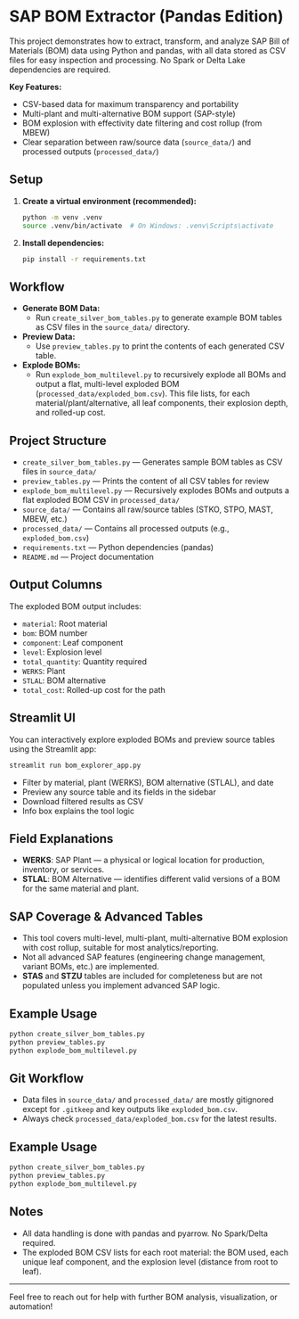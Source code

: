 # SAP BOM Extractor (Pandas Edition)

This project demonstrates how to extract, transform, and analyze SAP Bill of Materials (BOM) data using Python and pandas, with all data stored as CSV files for easy inspection and processing. No Spark or Delta Lake dependencies are required.

**Key Features:**
- CSV-based data for maximum transparency and portability
- Multi-plant and multi-alternative BOM support (SAP-style)
- BOM explosion with effectivity date filtering and cost rollup (from MBEW)
- Clear separation between raw/source data (`source_data/`) and processed outputs (`processed_data/`)

## Setup

1. **Create a virtual environment (recommended):**
   ```bash
   python -m venv .venv
   source .venv/bin/activate  # On Windows: .venv\Scripts\activate
   ```
2. **Install dependencies:**
   ```bash
   pip install -r requirements.txt
   ```

## Workflow

- **Generate BOM Data:**
  - Run `create_silver_bom_tables.py` to generate example BOM tables as CSV files in the `source_data/` directory.
- **Preview Data:**
  - Use `preview_tables.py` to print the contents of each generated CSV table.
- **Explode BOMs:**
  - Run `explode_bom_multilevel.py` to recursively explode all BOMs and output a flat, multi-level exploded BOM (`processed_data/exploded_bom.csv`). This file lists, for each material/plant/alternative, all leaf components, their explosion depth, and rolled-up cost.

## Project Structure

- `create_silver_bom_tables.py` — Generates sample BOM tables as CSV files in `source_data/`
- `preview_tables.py` — Prints the content of all CSV tables for review
- `explode_bom_multilevel.py` — Recursively explodes BOMs and outputs a flat exploded BOM CSV in `processed_data/`
- `source_data/` — Contains all raw/source tables (STKO, STPO, MAST, MBEW, etc.)
- `processed_data/` — Contains all processed outputs (e.g., `exploded_bom.csv`)
- `requirements.txt` — Python dependencies (pandas)
- `README.md` — Project documentation

## Output Columns

The exploded BOM output includes:
- `material`: Root material
- `bom`: BOM number
- `component`: Leaf component
- `level`: Explosion level
- `total_quantity`: Quantity required
- `WERKS`: Plant
- `STLAL`: BOM alternative
- `total_cost`: Rolled-up cost for the path

## Streamlit UI

You can interactively explore exploded BOMs and preview source tables using the Streamlit app:

```bash
streamlit run bom_explorer_app.py
```
- Filter by material, plant (WERKS), BOM alternative (STLAL), and date
- Preview any source table and its fields in the sidebar
- Download filtered results as CSV
- Info box explains the tool logic

## Field Explanations
- **WERKS**: SAP Plant — a physical or logical location for production, inventory, or services.
- **STLAL**: BOM Alternative — identifies different valid versions of a BOM for the same material and plant.

## SAP Coverage & Advanced Tables
- This tool covers multi-level, multi-plant, multi-alternative BOM explosion with cost rollup, suitable for most analytics/reporting.
- Not all advanced SAP features (engineering change management, variant BOMs, etc.) are implemented.
- **STAS** and **STZU** tables are included for completeness but are not populated unless you implement advanced SAP logic.

## Example Usage

```bash
python create_silver_bom_tables.py
python preview_tables.py
python explode_bom_multilevel.py
```

## Git Workflow

- Data files in `source_data/` and `processed_data/` are mostly gitignored except for `.gitkeep` and key outputs like `exploded_bom.csv`.
- Always check `processed_data/exploded_bom.csv` for the latest results.

## Example Usage

```bash
python create_silver_bom_tables.py
python preview_tables.py
python explode_bom_multilevel.py
```

## Notes
- All data handling is done with pandas and pyarrow. No Spark/Delta required.
- The exploded BOM CSV lists for each root material: the BOM used, each unique leaf component, and the explosion level (distance from root to leaf).

---

Feel free to reach out for help with further BOM analysis, visualization, or automation!
